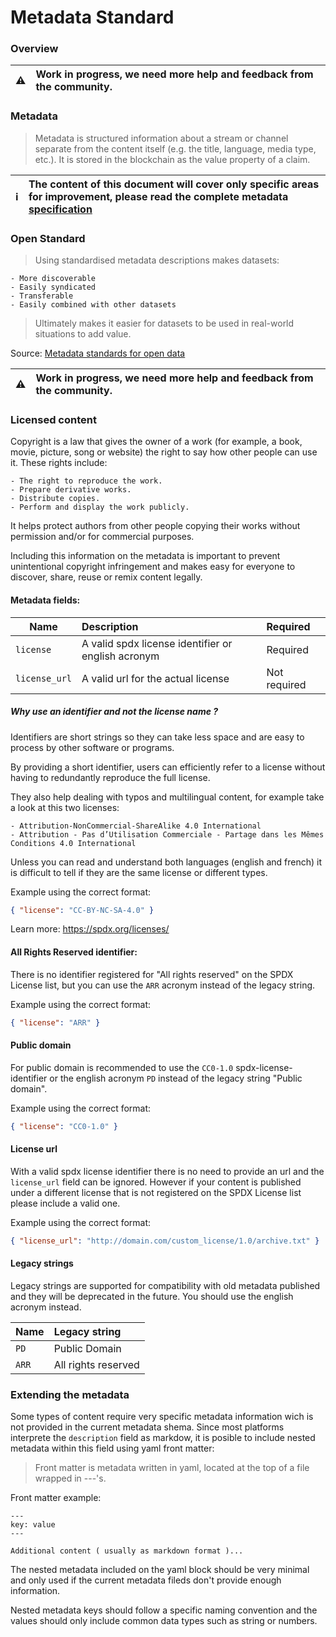 # Metadata Standard

### Overview
| :warning: | Work in progress, we need more help and feedback from the community.
|---|:---|

### Metadata

> Metadata is structured information about a stream or channel separate from the content itself (e.g. the title, language, media type, etc.).
> It is stored in the blockchain as the value property of a claim.

| :information_source: | The content of this document will cover only specific areas for improvement, please read the complete metadata [specification](https://lbry.tech/spec#metadata)
|---|:---|

### Open Standard

> Using standardised metadata descriptions makes datasets:

    - More discoverable
    - Easily syndicated
    - Transferable
    - Easily combined with other datasets
    
> Ultimately makes it easier for datasets to be used in real-world situations to add value.

Source: [Metadata standards for open data](https://salsadigital.com.au/insights/metadata-standards-for-open-data)

| :warning: | Work in progress, we need more help and feedback from the community.
|---|:---|

### Licensed content

Copyright is a law that gives the owner of a work (for example, a book, movie, picture, song or website) the right to say how other people can use it. These rights include:

```
- The right to reproduce the work.
- Prepare derivative works. 
- Distribute copies. 
- Perform and display the work publicly.
```
 It helps protect authors from other people copying their works without permission and/or for commercial purposes.
 
 Including this information on the metadata is important to prevent unintentional copyright infringement and makes easy for everyone to discover, share, reuse or remix content legally.
 
 #### Metadata fields: 
 
| Name | Description | Required
|---| :---| :---
| `license` | A valid spdx license identifier or english acronym | Required
| `license_url` | A valid url for the actual license | Not required

#####  Why use an identifier and not the license name ?

Identifiers are short strings so they can take less space and are easy to process by other software or programs.

By providing a short identifier, users can efficiently refer to a license without having to redundantly reproduce the full license. 

They also help dealing with typos and multilingual content, for example take a look at this two licenses:

```
- Attribution-NonCommercial-ShareAlike 4.0 International
- Attribution - Pas d’Utilisation Commerciale - Partage dans les Mêmes Conditions 4.0 International
```

Unless you can read and understand both languages (english and french) it is difficult to tell if they are the same license or different types.

Example using the correct format:

```JSON
{ "license": "CC-BY-NC-SA-4.0" }
```

Learn more: https://spdx.org/licenses/


#### All Rights Reserved identifier:

There is no identifier registered for "All rights reserved" on the SPDX License list, but you can use the `ARR` acronym instead of the legacy string. 

Example using the correct format:

```JSON
{ "license": "ARR" }
```

#### Public domain

For public domain is recommended to use the `CC0-1.0` spdx-license-identifier or the english acronym `PD` instead of the legacy string "Public domain".
 
Example using the correct format:
 
 ```JSON
{ "license": "CC0-1.0" }
```
 
 #### License url
 
 With a valid spdx license identifier there is no need to provide an url and the `license_url` field can be ignored. However if your content is published under a different license that is not registered on the SPDX License list please include a valid one.
 
Example using the correct format:

```JSON
{ "license_url": "http://domain.com/custom_license/1.0/archive.txt" }
```

 <!-- TODO: Add Missing fields for P-LINE, C-LINE:

Find a way to extend metadata for the following fields

> The P Line, often marked with a ℗, identifies that their is an owner to the rights of a sound recording. Whatever follows the P Line should identify who is the owner of those rights.

> The C Line, symbolised with a ©, is the copyright of the music but not the sound recording itself. The C Line signifies the copyright owner of the music but not recordings of it. 

For more information:
https://routenote.com/blog/what-do-the-p-line-and-c-line-mean-in-music-copyright/
https://artists.spotify.com/blog/talk-the-talk-music-terms-a-glossary

-->

#### Legacy strings

Legacy strings are supported for compatibility with old metadata published and they will be deprecated in the future. You should use the english acronym instead.

| Name | Legacy string
|---| :---
| `PD` | Public Domain
| `ARR` | All rights reserved

### Extending the metadata

Some types of content require very specific metadata information wich is not provided in the current metadata shema.
Since most platforms interprete the `description` field as markdow, it is posible to include nested metadata within this field using yaml front matter:

> Front matter is metadata written in yaml, located at the top of a file wrapped in ---'s.

Front matter example:

``` YML
---
key: value
---

Additional content ( usually as markdown format )...
```

The nested metadata included on the yaml block should be very minimal and only used if the current metadata fileds don't provide enough information.

Nested metadata keys should follow a specific naming convention and the values should only include common data types such as string or numbers.

